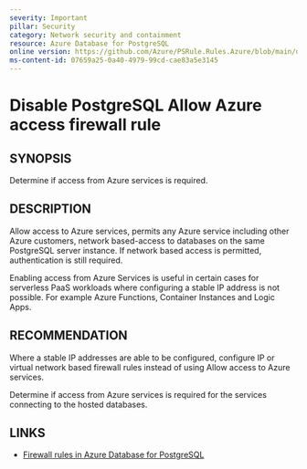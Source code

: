 ```yaml
---
severity: Important
pillar: Security
category: Network security and containment
resource: Azure Database for PostgreSQL
online version: https://github.com/Azure/PSRule.Rules.Azure/blob/main/docs/en/rules/Azure.PostgreSQL.AllowAzureAccess.md
ms-content-id: 07659a25-0a40-4979-99cd-cae83a5e3145
---
```


# Disable PostgreSQL Allow Azure access firewall rule

## SYNOPSIS

Determine if access from Azure services is required.

## DESCRIPTION

Allow access to Azure services, permits any Azure service including other Azure customers, network based-access to databases on the same PostgreSQL server instance.
If network based access is permitted, authentication is still required.

Enabling access from Azure Services is useful in certain cases for serverless PaaS workloads where configuring a stable IP address is not possible.
For example Azure Functions, Container Instances and Logic Apps.

## RECOMMENDATION

Where a stable IP addresses are able to be configured, configure IP or virtual network based firewall rules instead of using Allow access to Azure services.

Determine if access from Azure services is required for the services connecting to the hosted databases.

## LINKS

- [Firewall rules in Azure Database for PostgreSQL](https://docs.microsoft.com/en-us/azure/postgresql/concepts-firewall-rules#connecting-from-azure)
